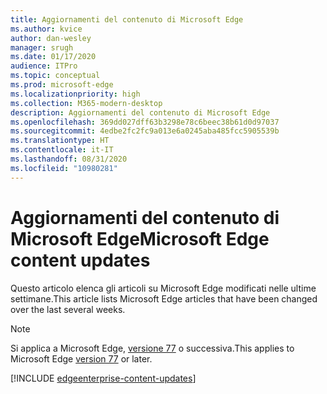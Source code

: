 ```yaml
---
title: Aggiornamenti del contenuto di Microsoft Edge
ms.author: kvice
author: dan-wesley
manager: srugh
ms.date: 01/17/2020
audience: ITPro
ms.topic: conceptual
ms.prod: microsoft-edge
ms.localizationpriority: high
ms.collection: M365-modern-desktop
description: Aggiornamenti del contenuto di Microsoft Edge
ms.openlocfilehash: 369dd027dff63b3298e78c6beec38b61d0d97037
ms.sourcegitcommit: 4edbe2fc2fc9a013e6a0245aba485fcc5905539b
ms.translationtype: HT
ms.contentlocale: it-IT
ms.lasthandoff: 08/31/2020
ms.locfileid: "10980281"
---
```

# <span data-ttu-id="95a15-103">Aggiornamenti del contenuto di Microsoft Edge</span><span class="sxs-lookup"><span data-stu-id="95a15-103">Microsoft Edge content updates</span></span>

<span data-ttu-id="95a15-104">Questo articolo elenca gli articoli su Microsoft Edge modificati nelle ultime settimane.</span><span class="sxs-lookup"><span data-stu-id="95a15-104">This article lists Microsoft Edge articles that have been changed over the last several weeks.</span></span>

> [!NOTE]
> <span data-ttu-id="95a15-105">Si applica a Microsoft Edge, [versione 77](https://support.microsoft.com/help/4027011/microsoft-edge-find-out-which-version-you-have?ocid=MicrosoftStore-EdgeVersion) o successiva.</span><span class="sxs-lookup"><span data-stu-id="95a15-105">This applies to Microsoft Edge [version 77](https://support.microsoft.com/help/4027011/microsoft-edge-find-out-which-version-you-have?ocid=MicrosoftStore-EdgeVersion) or later.</span></span>

[!INCLUDE [edgeenterprise-content-updates](./includes/edgeenterprise-content-updates.md)]
